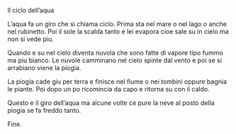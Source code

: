 Il ciclo dell’aqua

L’aqua fa un giro che si chiama ciclo. Prima sta nel mare o nel lago o anche nel rubinetto. Poi il sole la scalda tanto e lei evapora cioe sale su in cielo ma non si vede piu.

Quando e su nel cielo diventa nuvola che sono fatte di vapore tipo fummo ma piu bianco. Le nuvole camminano nel cielo spinte dal vento e poi se si arrabiano viene la piogia.

La piogia cade giu per terra e finisce nel fiume o nei tombini oppure bagnia le piante. Poi dopo un po ricomincia da capo e ritorna su con il caldo.

Questo e il giro dell’aqua ma alcune volte ce pure la neve al posto della piogia se fa freddo tanto.

Fine.